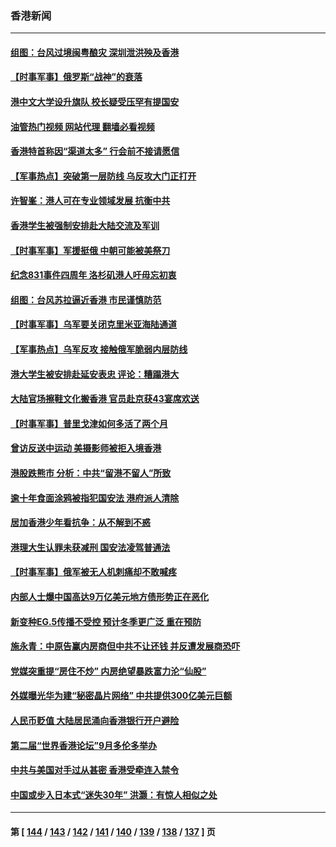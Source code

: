 ### 香港新闻
---
#### [组图：台风过境闽粤酿灾 深圳泄洪殃及香港](../../pages/ncid1349362/n14069328.md?09101645) 
#### [【时事军事】俄罗斯“战神”的衰落](../../pages/ncid1349362/n14068621.md?09101645) 
#### [港中文大学设升旗队 校长疑受压罕有提国安](../../pages/ncid1349362/n14068439.md?09101645) 
#### [油管热门视频 网站代理 翻墙必看视频](http://138.2.39.72:81/youtube.html?epic-marker?09101645)
#### [香港特首称因“渠道太多” 行会前不接请愿信](../../pages/ncid1349362/n14068435.md?09101645) 
#### [【军事热点】突破第一层防线 乌反攻大门正打开](../../pages/ncid1349362/n14067209.md?09101645) 
#### [许智峯：港人可在专业领域发展 抗衡中共](../../pages/ncid1349362/n14066832.md?09101645) 
#### [香港学生被强制安排赴大陆交流及军训](../../pages/ncid1349362/n14066075.md?09101645) 
#### [【时事军事】军援挺俄 中朝可能被美祭刀](../../pages/ncid1349362/n14066122.md?09101645) 
#### [纪念831事件四周年 洛杉矶港人吁毋忘初衷](../../pages/ncid1349362/n14065626.md?09101645) 
#### [组图：台风苏拉逼近香港 市民谨慎防范](../../pages/ncid1349362/n14065358.md?09101645) 
#### [【时事军事】乌军要关闭克里米亚海陆通道](../../pages/ncid1349362/n14064788.md?09101645) 
#### [【军事热点】乌军反攻 接触俄军脆弱内层防线](../../pages/ncid1349362/n14063423.md?09101645) 
#### [港大学生被安排赴延安表忠 评论：糟蹋港大](../../pages/ncid1349362/n14058485.md?09101645) 
#### [大陆官场擦鞋文化搬香港 官员赴京获43宴席欢送](../../pages/ncid1349362/n14062278.md?09101645) 
#### [【时事军事】普里戈津如何多活了两个月](../../pages/ncid1349362/n14061950.md?09101645) 
#### [曾访反送中运动 美摄影师被拒入境香港](../../pages/ncid1349362/n14062068.md?09101645) 
#### [港股跌熊市 分析：中共“留港不留人”所致](../../pages/ncid1349362/n14061571.md?09101645) 
#### [逾十年食面涂鸦被指犯国安法 港府派人清除](../../pages/ncid1349362/n14061454.md?09101645) 
#### [居加香港少年看抗争：从不解到不惑](../../pages/ncid1349362/n14060614.md?09101645) 
#### [港理大生认罪未获减刑 国安法凌驾普通法](../../pages/ncid1349362/n14060635.md?09101645) 
#### [【时事军事】俄军被无人机刺痛却不敢喊疼](../../pages/ncid1349362/n14059984.md?09101645) 
#### [内部人士爆中国高达9万亿美元地方债形势正在恶化](../../pages/ncid1349362/n14060207.md?09101645) 
#### [新变种EG.5传播不受控 预计冬季更广泛 重在预防](../../pages/ncid1349362/n14059229.md?09101645) 
#### [施永青：中原告赢内房商但中共不让还钱 并反遭发展商恐吓](../../pages/ncid1349362/n14059558.md?09101645) 
#### [党媒突重提“房住不炒” 内房绝望暴跌富力沦“仙股”](../../pages/ncid1349362/n14059550.md?09101645) 
#### [外媒曝光华为建“秘密晶片网络” 中共提供300亿美元巨额](../../pages/ncid1349362/n14059542.md?09101645) 
#### [人民币贬值 大陆居民涌向香港银行开户避险](../../pages/ncid1349362/n14059207.md?09101645) 
#### [第二届“世界香港论坛”9月多伦多举办](../../pages/ncid1349362/n14059057.md?09101645) 
#### [中共与美国对手过从甚密 香港受牵连入禁令](../../pages/ncid1349362/n14058592.md?09101645) 
#### [中国或步入日本式“迷失30年” 洪灏：有惊人相似之处](../../pages/ncid1349362/n14058923.md?09101645) 

---
#### 第 [ [144](./144.md?09101645) / [143](./143.md?09101645) / [142](./142.md?09101645) / [141](./141.md?09101645) / [140](./140.md?09101645) / [139](./139.md?09101645) / [138](./138.md?09101645) / [137](./137.md?09101645) ] 页
